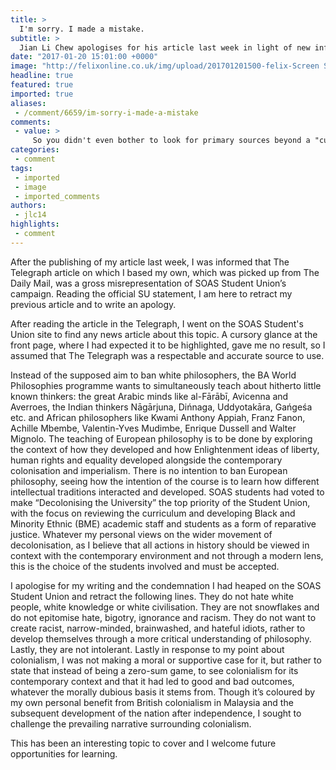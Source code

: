 ```yaml
---
title: >
  I'm sorry. I made a mistake.
subtitle: >
  Jian Li Chew apologises for his article last week in light of new information
date: "2017-01-20 15:01:00 +0000"
image: "http://felixonline.co.uk/img/upload/201701201500-felix-Screen Shot 2017-01-20 at 15.00.30.png"
headline: true
featured: true
imported: true
aliases:
 - /comment/6659/im-sorry-i-made-a-mistake
comments:
 - value: >
     So you didn't even bother to look for primary sources beyond a "cursory glance"? Rather you saw a single article that supported your preconceived notions about a group of people and decided to make false accusations about them? That just reeks of lazy and dishonest journalism. At least you recognise this I suppose.
categories:
 - comment
tags:
 - imported
 - image
 - imported_comments
authors:
 - jlc14
highlights:
 - comment
---
```


After the publishing of my article last week, I was informed that The Telegraph article on which I based my own, which was picked up from The Daily Mail, was a gross misrepresentation of SOAS Student Union’s campaign. Reading the official SU statement, I am here to retract my previous article and to write an apology.

After reading the article in the Telegraph, I went on the SOAS Student's Union site to find any news article about this topic. A cursory glance at the front page, where I had expected it to be highlighted, gave me no result, so I assumed that The Telegraph was a respectable and accurate source to use.

Instead of the supposed aim to ban white philosophers, the BA World Philosophies programme wants to simultaneously teach about hitherto little known thinkers: the great Arabic minds like al-Fārābī, Avicenna and Averroes, the Indian thinkers Nāgārjuna, Dińnaga, Uddyotakāra, Gańgeśa etc. and African philosophers like Kwami Anthony Appiah, Franz Fanon, Achille Mbembe, Valentin-Yves Mudimbe, Enrique Dussell and Walter Mignolo. The teaching of European philosophy is to be done by exploring the context of how they developed and how Enlightenment ideas of liberty, human rights and equality developed alongside the contemporary colonisation and imperialism. There is no intention to ban European philosophy, seeing how the intention of the course is to learn how different intellectual traditions interacted and developed.
SOAS students had voted to make “Decolonising the University” the top priority of the Student Union, with the focus on reviewing the curriculum and developing Black and Minority Ethnic (BME) academic staff and students as a form of reparative justice. Whatever my personal views on the wider movement of decolonisation, as I believe that all actions in history should be viewed in context with the contemporary environment and not through a modern lens, this is the choice of the students involved and must be accepted.

I apologise for my writing and the condemnation I had heaped on the SOAS Student Union and retract the following lines. They do not hate white people, white knowledge or white civilisation. They are not snowflakes and do not epitomise hate, bigotry, ignorance and racism. They do not want to create racist, narrow-minded, brainwashed, and hateful idiots, rather to develop themselves through a more critical understanding of philosophy. Lastly, they are not intolerant.
Lastly in response to my point about colonialism, I was not making a moral or supportive case for it, but rather to state that instead of being a zero-sum game, to see colonialism for its contemporary context and that it had led to good and bad outcomes, whatever the morally dubious basis it stems from. Though it’s coloured by my own personal benefit from British colonialism in Malaysia and the subsequent development of the nation after independence, I sought to challenge the prevailing narrative surrounding colonialism.

This has been an interesting topic to cover and I welcome future opportunities for learning.
